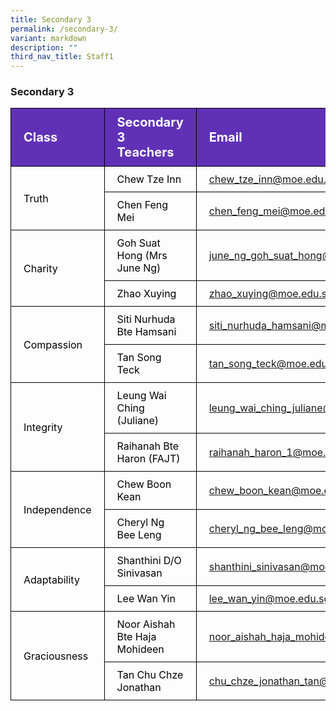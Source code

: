 ```yaml
---
title: Secondary 3
permalink: /secondary-3/
variant: markdown
description: ""
third_nav_title: Staff1
---
```

<h3>Secondary 3</h3>
<table>
<tbody>
			<tr style="background-color: #6031b6">
					<th style="color: #FFFFFF; font-size: 20px; border: 1px solid black;padding: 10px 20px; text-align: left;">Class</th>
					<th style="color: #FFFFFF; font-size: 20px; border: 1px solid black;padding: 10px 20px; text-align: left;">Secondary 3 Teachers</th>
          <th style="color: #FFFFFF; font-size: 20px; border: 1px solid black;padding: 10px 20px; text-align: left;">Email</th>
			</tr>
			<tr>
					<td style="color: black; font-size: 16px; vertical-align: middle; border: 1px solid black;padding: 10px 20px;" rowspan="2">Truth</td>
					<td style="color: black; font-size: 16px; border: 1px solid black;padding: 10px 20px;">Chew Tze Inn</td>
          <td style="font-size: 16px; border: 1px solid black;padding: 10px 20px;"><a href="mailto:chew_tze_inn@moe.edu.sg">chew_tze_inn@moe.edu.sg</a></td>
			</tr>
      <tr>
					<td style="color: black; font-size: 16px; border: 1px solid black;padding: 10px 20px;">Chen Feng Mei</td>
          <td style="font-size: 16px; border: 1px solid black;padding: 10px 20px;"><a href="mailto:chen_feng_mei@moe.edu.sg">chen_feng_mei@moe.edu.sg</a></td>
			</tr>  
			<tr>
					<td style="color: black; font-size: 16px; vertical-align: middle; border: 1px solid black;padding: 10px 20px;" rowspan="2">Charity</td>
					<td style="color: black; font-size: 16px; border: 1px solid black;padding: 10px 20px;">Goh Suat Hong (Mrs June Ng)</td>
          <td style="font-size: 16px; border: 1px solid black;padding: 10px 20px;"><a href="mailto:june_ng_goh_suat_hong@moe.edu.sg">june_ng_goh_suat_hong@moe.edu.sg</a></td>
			</tr>
      <tr>
					<td style="color: black; font-size: 16px; border: 1px solid black;padding: 10px 20px;">Zhao Xuying</td>
          <td style="font-size: 16px; border: 1px solid black;padding: 10px 20px;"><a href="mailto:zhao_xuying@moe.edu.sg">zhao_xuying@moe.edu.sg</a></td>
			</tr>
  			<tr>
					<td style="color: black; font-size: 16px; vertical-align: middle; border: 1px solid black;padding: 10px 20px;" rowspan="2">Compassion</td>
					<td style="color: black; font-size: 16px; border: 1px solid black;padding: 10px 20px;">Siti Nurhuda Bte Hamsani</td>
          <td style="font-size: 16px; border: 1px solid black;padding: 10px 20px;"><a href="mailto:siti_nurhuda_hamsani@moe.edu.sg">siti_nurhuda_hamsani@moe.edu.sg</a></td>
			</tr>
      <tr>
					<td style="color: black; font-size: 16px; border: 1px solid black;padding: 10px 20px;">Tan Song Teck</td>
          <td style="font-size: 16px; border: 1px solid black;padding: 10px 20px;"><a href="mailto:tan_song_teck@moe.edu.sg">tan_song_teck@moe.edu.sg</a></td>
			</tr>
  		<tr>
					<td style="color: black; font-size: 16px; vertical-align: middle; border: 1px solid black;padding: 10px 20px;" rowspan="2">Integrity</td>
					<td style="color: black; font-size: 16px; border: 1px solid black;padding: 10px 20px;">Leung Wai Ching (Juliane)</td>
          <td style="font-size: 16px; border: 1px solid black;padding: 10px 20px;"><a href="mailto:leung_wai_ching_juliane@moe.edu.sg">leung_wai_ching_juliane@moe.edu.sg</a></td>
			</tr>
      <tr>
					<td style="color: black; font-size: 16px; border: 1px solid black;padding: 10px 20px;">Raihanah Bte Haron (FAJT)</td>
          <td style="font-size: 16px; border: 1px solid black;padding: 10px 20px;"><a href="mailto:raihanah_haron_1@moe.edu.sg">raihanah_haron_1@moe.edu.sg</a></td>
			</tr>
  			<tr>
					<td style="color: black; font-size: 16px; vertical-align: middle; border: 1px solid black;padding: 10px 20px;" rowspan="2">Independence</td>
					<td style="color: black; font-size: 16px; border: 1px solid black;padding: 10px 20px;">Chew Boon Kean</td>
          <td style="font-size: 16px; border: 1px solid black;padding: 10px 20px;"><a href="mailto:chew_boon_kean@moe.edu.sg">chew_boon_kean@moe.edu.sg</a></td>
			</tr>
      <tr>
					<td style="color: black; font-size: 16px; border: 1px solid black;padding: 10px 20px;">Cheryl Ng Bee Leng</td>
          <td style="font-size: 16px; border: 1px solid black;padding: 10px 20px;"><a href="mailto:cheryl_ng_bee_leng@moe.edu.sg">cheryl_ng_bee_leng@moe.edu.sg</a></td>
			</tr>
  			<tr>
					<td style="color: black; font-size: 16px; vertical-align: middle; border: 1px solid black;padding: 10px 20px;" rowspan="2">Adaptability</td>
					<td style="color: black; font-size: 16px; border: 1px solid black;padding: 10px 20px;">Shanthini D/O Sinivasan</td>
          <td style="font-size: 16px; border: 1px solid black;padding: 10px 20px;"><a href="mailto:shanthini_sinivasan@moe.edu.sg">shanthini_sinivasan@moe.edu.sg</a></td>
			</tr>
      <tr>
					<td style="color: black; font-size: 16px; border: 1px solid black;padding: 10px 20px;">Lee Wan Yin</td>
          <td style="font-size: 16px; border: 1px solid black;padding: 10px 20px;"><a href="mailto:lee_wan_yin@moe.edu.sg">lee_wan_yin@moe.edu.sg</a></td>
			</tr>
  			<tr>
					<td style="color: black; font-size: 16px; vertical-align: middle; border: 1px solid black;padding: 10px 20px;" rowspan="2">Graciousness</td>
					<td style="color: black; font-size: 16px; border: 1px solid black;padding: 10px 20px;">Noor Aishah Bte Haja Mohideen</td>
          <td style="font-size: 16px; border: 1px solid black;padding: 10px 20px;"><a href="mailto:noor_aishah_haja_mohideen@moe.edu.sg">noor_aishah_haja_mohideen@moe.edu.sg</a></td>
			</tr>
      <tr>
					<td style="color: black; font-size: 16px; border: 1px solid black;padding: 10px 20px;">Tan Chu Chze Jonathan</td>
          <td style="font-size: 16px; border: 1px solid black;padding: 10px 20px;"><a href="mailto:chu_chze_jonathan_tan@moe.edu.sg">chu_chze_jonathan_tan@moe.edu.sg</a></td>
			</tr>
			
</tbody>
</table>